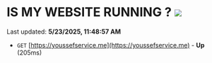 # IS MY WEBSITE RUNNING ? [![](https://img.shields.io/static/v1?label=Sponsor&message=%E2%9D%A4&logo=GitHub&color=%23fe8e86)](https://github.com/sponsors/Youssef-Lehmam)

Last updated: **5/23/2025, 11:48:57 AM**

- `GET` [https://youssefservice.me](https://youssefservice.me) - **Up** (205ms)
